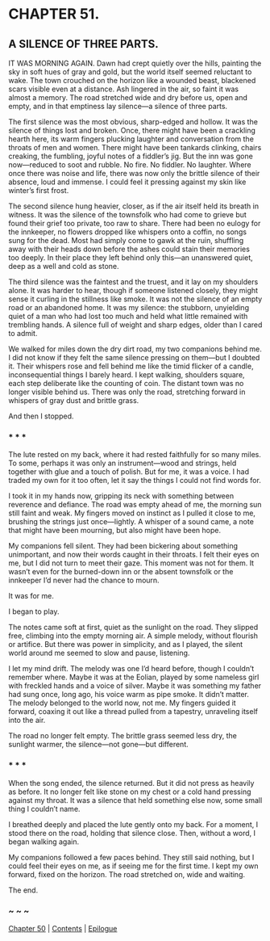 # CHAPTER 51.

## A SILENCE OF THREE PARTS.


IT WAS MORNING AGAIN. Dawn had crept quietly over the hills, painting the sky in soft hues of gray and gold, but the world itself seemed reluctant to wake. The town crouched on the horizon like a wounded beast, blackened scars visible even at a distance. Ash lingered in the air, so faint it was almost a memory. The road stretched wide and dry before us, open and empty, and in that emptiness lay silence—a silence of three parts.  

The first silence was the most obvious, sharp-edged and hollow. It was the silence of things lost and broken. Once, there might have been a crackling hearth here, its warm fingers plucking laughter and conversation from the throats of men and women. There might have been tankards clinking, chairs creaking, the fumbling, joyful notes of a fiddler’s jig. But the inn was gone now—reduced to soot and rubble. No fire. No fiddler. No laughter. Where once there was noise and life, there was now only the brittle silence of their absence, loud and immense. I could feel it pressing against my skin like winter’s first frost.  

The second silence hung heavier, closer, as if the air itself held its breath in witness. It was the silence of the townsfolk who had come to grieve but found their grief too private, too raw to share. There had been no eulogy for the innkeeper, no flowers dropped like whispers onto a coffin, no songs sung for the dead. Most had simply come to gawk at the ruin, shuffling away with their heads down before the ashes could stain their memories too deeply. In their place they left behind only this—an unanswered quiet, deep as a well and cold as stone.   

The third silence was the faintest and the truest, and it lay on my shoulders alone. It was harder to hear, though if someone listened closely, they might sense it curling in the stillness like smoke. It was not the silence of an empty road or an abandoned home. It was my silence: the stubborn, unyielding quiet of a man who had lost too much and held what little remained with trembling hands. A silence full of weight and sharp edges, older than I cared to admit.   

We walked for miles down the dry dirt road, my two companions behind me. I did not know if they felt the same silence pressing on them—but I doubted it. Their whispers rose and fell behind me like the timid flicker of a candle, inconsequential things I barely heard. I kept walking, shoulders square, each step deliberate like the counting of coin. The distant town was no longer visible behind us. There was only the road, stretching forward in whispers of gray dust and brittle grass.  

And then I stopped.  

### * * *  

The lute rested on my back, where it had rested faithfully for so many miles. To some, perhaps it was only an instrument—wood and strings, held together with glue and a touch of polish. But for me, it was a voice. I had traded my own for it too often, let it say the things I could not find words for.  

I took it in my hands now, gripping its neck with something between reverence and defiance. The road was empty ahead of me, the morning sun still faint and weak. My fingers moved on instinct as I pulled it close to me, brushing the strings just once—lightly. A whisper of a sound came, a note that might have been mourning, but also might have been hope.  

My companions fell silent. They had been bickering about something unimportant, and now their words caught in their throats. I felt their eyes on me, but I did not turn to meet their gaze. This moment was not for them. It wasn’t even for the burned-down inn or the absent townsfolk or the innkeeper I’d never had the chance to mourn.  

It was for me.  

I began to play.  

The notes came soft at first, quiet as the sunlight on the road. They slipped free, climbing into the empty morning air. A simple melody, without flourish or artifice. But there was power in simplicity, and as I played, the silent world around me seemed to slow and pause, listening.  

I let my mind drift. The melody was one I’d heard before, though I couldn’t remember where. Maybe it was at the Eolian, played by some nameless girl with freckled hands and a voice of silver. Maybe it was something my father had sung once, long ago, his voice warm as pipe smoke. It didn’t matter. The melody belonged to the world now, not me. My fingers guided it forward, coaxing it out like a thread pulled from a tapestry, unraveling itself into the air.

The road no longer felt empty. The brittle grass seemed less dry, the sunlight warmer, the silence—not gone—but different.  

### * * *  

When the song ended, the silence returned. But it did not press as heavily as before. It no longer felt like stone on my chest or a cold hand pressing against my throat. It was a silence that held something else now, some small thing I couldn’t name.  

I breathed deeply and placed the lute gently onto my back. For a moment, I stood there on the road, holding that silence close. Then, without a word, I began walking again.  

My companions followed a few paces behind. They still said nothing, but I could feel their eyes on me, as if seeing me for the first time. I kept my own forward, fixed on the horizon. The road stretched on, wide and waiting.  

The end.  

### ~ ~ ~

[Chapter 50](CHAPTER_50.md) | [Contents](Contents.md) | [Epilogue](Epilogue.md)
